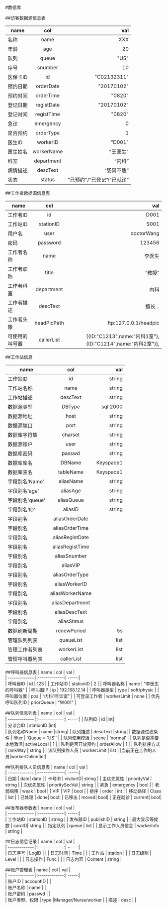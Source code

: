 #数据库

##访客数据源信息表

| name        | col           | val  |                        
| ------------- |:-------------:| -----:|                     
| 名称       		| name         |     XXX                  |
| 年龄       		| age         |     20                  |
| 队列           | queue          |      "US"              |
| 序号        | snumber         |     10             |
| 医保卡ID       	| id             |      "C02132311"      |
| 预约日期		 | orderDate        |   "20170102"                   |
| 预约时间		 | orderTime        |   "0820"                       |
| 登记日期       | registDate       |    "20170102"              |
| 登记时间       | registTime       |     "0820"              |
| 急诊   		  | emergency |  0           |
| 是否预约      | orderType | 1             |
| 医生ID      	| workerID      |  "D001"            |
| 医生姓名        | workerName         |  "王医生"                  |
| 科室        | department         |  “内科”                  |
| 病情描述        | descText    |  “肠胃不适”                  |
| 状态   			| status   |  "已预约"/“已登记”/“已就诊”       |

##工作者数据源信息表

| name        | col           | val  |    
| ------------- |:-------------:| -----:| 
| 工作者ID       | id         |  D001   |  
| 工作站ID       | stationID         |  S001   |  
| 用户名       | user         |  doctorWang   |  
| 密码       | password         |  123456   |  
| 工作者名称     | name       |  李医生  |  
| 工作者职称     | title| “教授”  |  
| 工作者科室       | department         |  内科 |  
| 工作者描述     | descText     | 擅长...  |
| 工作者头像	   |headPicPath| ftp:127.0.0.1/headpic|
| 可使用的叫号器	   |callerList| [{ID:"C1213",name:"内科1室"},{ID:"C1214",name:"内科2室"}],|

##工作站信息

| name        | col           | val  |                 
| ------------- |:-------------:| -----:|              
| 工作站ID      | id       |       string           |
| 工作站名称      | name       |       string           |
| 工作站描述      | descText           |  string           |
| 数据源类型      |  DBType  |     sql 2000             |
| 数据源地址      |  host  |     string             |
| 数据源端口      |  port  |     string             |
| 数据库字符集      |  charset |     string             |
| 数据源账户     |  user  |     string             |
| 数据库密码      |  passwd |     string             |
| 数据库库名      |  DBName  |     Keyspace1             |
| 数据库表名      |  tableName  |     Keyspace1             |
| 字段别名‘Name’   | aliasName          |    string              |
| 字段别名‘age’  |   aliasAge          |    string              |
| 字段别名'queue'    |  aliasQueue          |   string             |
| 字段别名‘ID’  | aliasID    |      string |
| 字段别名 | aliasOrderDate       |                  |
| 字段别名 | aliasOrderTime       |                  |
| 字段别名 | aliasRegistDate       |                  |
| 字段别名  | aliasRegistTime |                  |
| 字段别名 | aliasSnumber       |                  |
| 字段别名 | aliasVIP       |                  |
| 字段别名 | aliasOrderType       |                  |
| 字段别名 | aliasWorkerID       |                  |
| 字段别名  | aliasWorkerName |                  |
| 字段别名  | aliasDepartment |                  |
| 字段别名 | aliasDescText       |                  |
| 字段别名 | aliasStatus       |                  |
| 数据刷新周期      |  renewPeriod  |     5s             |
| 管理队列列表  | queueList   |         list      |
| 管理工作者列表  | workerList   |         list      |
| 管理呼叫器列表  | callerList   |         list      |

##呼叫器信息表
| name        | col           | val  |                 
| ------------- |:-------------:| -----:|              
| 呼叫器ID      | id       |       123          |
| 工作站ID      | stationID       |       2           |
| 呼叫器名称      | name       |       "李医生的呼叫器"           |
| 呼叫器IP      | ip      |      192.168.12.14          |
| 呼叫器类型      | type      |     soft/physic          |
| 呼叫器位置      | pos      |     “内科1号诊室”          |
| 可登录工作者     | workerLimit      |    none         |
| 优先呼叫队列ID      | priorQueue      |   "W001"     |

##队列信息列表
| name        | col           | val  |                 
| ------------- |:-------------:| -----:| 
| 队列ID       |       id           |int|   
| 分诊台ID       |       stationID           |int|    
| 队列名称Name       |       name           |string|
| 队列描述       |       descText           |string|
| 数据源过滤条件  | filter    |      'Queue = 'US'' |
| 队列使用模版 | scene       |       ‘normal’           |
| 队列是否需要本地激活| activeLocal       |       1           |
| 队列是否开放预约 | orderAllow       |      1          |
| 队列排序方式 | rankWay       |      string          |
| 该队列操作人员  | workerLimit |       list     |
|当前正在工作的人员|workerOnline|int|


##队列排队人员信息表
| name        | col           | val  |                 
| ------------- |:-------------:| -----:|              
| 日期     | date|       date    |
| 卡号ID     | visitorID|       string    |
| 主优先属性      | priorityVal           |    string              |
| 次优先属性     |  prioritySecVal          |   string            |
| 紧急     |  emergency          |   bool            |
| 老弱病残     |    weak  |   bool            |
| VIP     |    VIP  |   bool            |
| 排序          | order          |       int           |
| 移动路径          | Class            | list  |
| 已处理		|	done|	bool|
| 已移出		|	moved|	bool|
| 正在就诊		|  current|	bool|


##发布器参数表
| name        | col           | val  |                 
| ------------- |:-------------:| -----:|              
| 工作站ID     | stationID |       string    |
| 发布器ID     | publishID |       string    |
| 最大显示等候数     | cardID|       string    |
| 指定队列      | queue           |    list              |
| 显示工作人员信息     |  workerInfo          |   string     |



##日志信息记录
| name        | col           | val  |          
| ------------- |:-------------:| -----:|       
| 日志序号 | LogID          |                  |
| 日志时间 | Time           |                  |
|     工作站 | station        |                  |
| 日志级别 | Level          |                  |
| 日志操作 | Func           |                  |
| 日志内容 | Content        |      string     |


##账户管理表
| name        | col           | val  |          
| ------------- |:-------------:| -----:|       
| 账户ID     | accountID |       |              
| 账户名称   | name      |       |              
| 账户密码   | passwd    |       |              
| 账户类型、权限   | type      |Manager/Nurse/worker  | 
| 描述       | desc      |       |              

